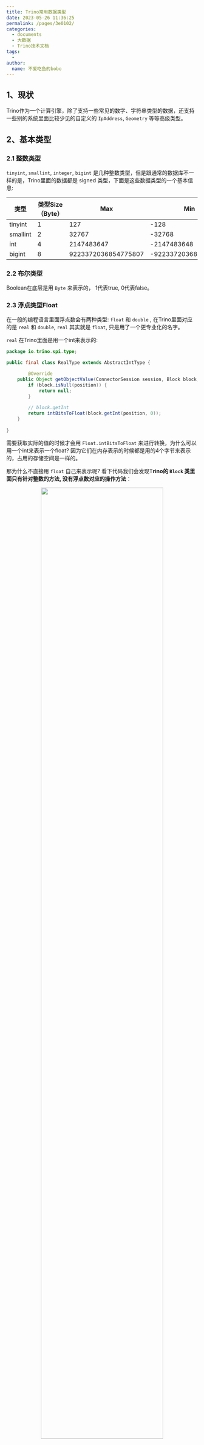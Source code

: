```yaml
---
title: Trino常用数据类型
date: 2023-05-26 11:36:25
permalink: /pages/3e0102/
categories:
  - documents
  - 大数据
  - Trino技术文档
tags:
  - 
author: 
  name: 不爱吃鱼的bobo
---
```


## 1、现状

Trino作为一个计算引擎，除了支持一些常见的数字、字符串类型的数据，还支持一些别的系统里面比较少见的自定义的 `IpAddress`, `Geometry` 等等高级类型。

## 2、基本类型

### 2.1 整数类型

`tinyint`, `smallint`, `integer`, `bigint` 是几种整数类型，但是跟通常的数据库不一样的是，Trino里面的数据都是 signed 类型，下面是这些数据类型的一个基本信息:

| 类型     | 类型Size（Byte） | Max                 | Min                  |
| -------- | ---------------- | ------------------- | -------------------- |
| tinyint  | 1                | 127                 | -128                 |
| smallint | 2                | 32767               | -32768               |
| int      | 4                | 2147483647          | -2147483648          |
| bigint   | 8                | 9223372036854775807 | -9223372036854775808 |

### 2.2 布尔类型

Boolean在底层是用 `Byte` 来表示的， 1代表true, 0代表false。

### 2.3 浮点类型Float

在一般的编程语言里面浮点数会有两种类型: `float` 和 `double` , 在Trino里面对应的是 `real` 和 `double`, `real` 其实就是 `float`, 只是用了一个更专业化的名字。

`real` 在Trino里面是用一个int来表示的:

```java
package io.trino.spi.type;

public final class RealType extends AbstractIntType {

		@Override
    public Object getObjectValue(ConnectorSession session, Block block, int position) {
        if (block.isNull(position)) {
            return null;
        }
				
       	// block.getInt
        return intBitsToFloat(block.getInt(position, 0));
    }
    
}
```

需要获取实际的值的时候才会用 `Float.intBitsToFloat` 来进行转换，为什么可以用一个int来表示一个float? 因为它们在内存表示的时候都是用的4个字节来表示的，占用的存储空间是一样的。

那为什么不直接用 `float` 自己来表示呢? 看下代码我们会发现T**rino的 `Block` 类里面只有针对整数的方法, 没有浮点数对应的操作方法**：

<center><img src="/donot-eat-fish/img/bigdata/trino/trino_type02.png" width="80%" /></center>

我们知道浮点数跟定点数不一样的是，**它们无法精确无损的表达所有的数**。我们还在使用浮点数的原因在于，相对于定点数来说浮点数以相同的存储空间可以表示更大范围的数字，比如同样使用4个字节来表示，int类型能表示的最大的数字是 `(2 ^ 31 - 1)` ，而Float能表示的最大的数字则是：`(2 − 2 ^ −23) × (2 ^ 127)` 这可大的太多了，在一些非金融领域使用float，double完全没问题，但是一旦涉及到金融领域，必须要用定点数了。

### 2.4 定点数Decimal

Decimal跟普通浮点数不一样的是，它在声明的时候有两个关键参数: `precision` 和 `scale`: `decimal(20，4)`。

Decimal在Trino中LongDecimalType是用 `BigInteger` + (precision, scale) 信息来一起表示的:

```java
// LongDecimalType
@Override
public Object getObjectValue(ConnectorSession session, Block block, int position) {
  if (block.isNull(position)) {
    return null;
  }
  Int128 value = (Int128) getObject(block, position);
  BigInteger unscaledValue = value.toBigInteger();
  return new SqlDecimal(unscaledValue, getPrecision(), getScale());
}

//SqlDecimal
public final class SqlDecimal {
  private final BigInteger unscaledValue;
  private final int precision;
  private final int scale;

  public SqlDecimal(BigInteger unscaledValue, int precision, int scale)
  {
    this.unscaledValue = unscaledValue;
    this.precision = precision;
    this.scale = scale;
  }
}

```

Decimal在Trino里面又分为**两种类型`ShortDecimalType` 和 `LongDecimalType`**, Short的版本最大的Precision是 `18`, 而Long的版本最大的Precision是 `38` 。分两种类型的主要目的是为了性能，Short版本的性能更好，而且我们通常也确实使用Short版本的就够了。

#### 2.5 Java中的Decimal

定点数由于完全准确的存储了数值，没有什么十进制与二进制之间的转换，因此可以完全精准的存储数据。

BigDecimal 为了优化性能和内存占用分了两种情况对数据进行存储:

- 不管是哪种情况，都通过 `precision` 和 `scale` 两个字段来保存精度信息
- 如果数据不大(比Long.MAX_VALUE)小，那么它会直接把数字保存在intCompact里面 (intCompact其实是一个long类型的字段)。
- 如果数据确实很大，超过了Long类型的范围, 它会使用BigInteger类型的 `intVal` 来保 存scale过后的值。
  - 而BigInteger里面则是通过一个int字段的 `signum` 和 一个int数组: `mag` 来表达。

因此**Decimal类型其实是通过空间的消耗来换取的精度的准确**。

#### 2.6 字符串类型

Trino里面支持4种字符串类型: `varchar`, `char`, `varbinary`, `json` 。

`varchar` 是一种可变长的字符串类型, 你可以指定一个可选的最大长度, 比如 `varchar` 表示这个字段的长度没有上限(unbounded), 而 `varchar(10)` 则表示这个字符串最大可以容纳10个字符，但是也可以只容纳5个字符，因此一个类型 `varchar(5)` 的值跟一个`varchar(10)` 的值是可能相等的。

`char` 是一种定长的字符串类型，跟 `char` 类似长度也是可选的, 你如果不写长度，那么默认长度就是1: `char == char(1)` 。而如果你指定了长度，而最终你数据的长度又没有那么长，那么会在尾部自动填充空格, 比如我们定义了 `char(10)` 类型的字段，我们填充一个 `hello` 进去，那么最终存储的值其实是 `hello_____` (因为显示问题，这里用下划线代替空格)，因此两个不同长度类型的 `char` 的值是绝对不可能相等的。

`varbianry` 表示的一种可变长的二进制字符串(binary string), 所谓的 bianry string也是一种string, 跟普通的string的区别在于普通的string是character string, 也就是说字符串里面的元素不一样: 一个是 `byte`, 一个是 `char`。 Trino里面的`varbinary`目前不接受最大长度的参数，也就是说所有的 `varbinary` 都是unbounded。

`json` 类型保存的JSON类型的数据，可能是简单类型: `string`, `boolean`, 数字, 也可能是复杂类型比如: JSONObject, JSONArray等等。

#### 2.7 时间类型

时间类型主要有7种: `date`, `time`, `time with time zone`, `timestamp`, `timestamp with time zone`, `interval year to month`, `interval day to second`。

`date` 表示的是日期(不带时分秒部分)，Trino 里面是用从 `1970-01-01` 到现在的天数来表示的, 从它的实现 `SqlDate` 就可以看出来了:

```java
public final class SqlDate
{
    private final int days;

    // TODO accept long
    public SqlDate(int days)
    {
        this.days = days;
    }
}
```

`time` 表示的是时间(不带日期部分), Trino内部保存的是从UTC的 `1970-01-01T00:00:00` 到指定时间的毫秒数,由于时间跟时区是有关的，因此计算的时候一定会把当前session的时区传入加入计算的。

`timestamp` 这是 `date` 和 `time` 的结合，既有日期，也有时间，而且也是从UTC的`1970-01-01T00:00:00`开始算的，这个 `timestamp` 字段值的timezone取的是客户端的TimeZone.

`timestamp with time zone` 顾名思义, 这个类型的数据的值里面是自带了时区的, 比如: `TIMESTAMP '2001-08-22 03:04:05.321 America/Los_Angeles'`。

剩下的两种数据类型是 `interval` 类型的，表示时间的间隔。这两种类型貌似是从 Oracle 里面借鉴过来的，其中 `interval day to second`, 表示的是天、时、分、秒级别的时间间隔, Trino内部保存的是时间间隔用毫秒来表示的长度；而 `interval year tomonth` 表示的这是年、月级别的时间间隔，Trino内部保存的月份的数量。

## 3、结构化数据类型

Trino支持三种结构化的数据类型: `ARRAY`, `MAP`, `ROW`。

### 3.1 Array

`ARRAY` 很好理解，就是一个数组，数组里面的元素的类型必须一致.

### 3.2 Map

`MAP` 表示是一个映射类型，跟JSON不一样的是，所有的key的类型必须一致，所有value的类型也必须一致。在字面量里面，Trino是通过让用户指定两个有序ARRAY: 一个key的Array，一个value的Array来表达的.

在内存里面的表示，`MAP` 的内容这是被保存成一个一个的key-value对，每一个kv对是相邻的：

```java
//MapType.java
@Override
public void writeObject(BlockBuilder blockBuilder, Object value) {
  if (!(value instanceof SingleMapBlock)) {
    throw new IllegalArgumentException("Maps must be represented with SingleMapBlock");
  }

  SingleMapBlock singleMapBlock = (SingleMapBlock) value;
  BlockBuilder entryBuilder = blockBuilder.beginBlockEntry();

  for (int i = 0; i < singleMapBlock.getPositionCount(); i += 2) {
    keyType.appendTo(singleMapBlock, i, entryBuilder);
    valueType.appendTo(singleMapBlock, i + 1, entryBuilder);
  }

  blockBuilder.closeEntry();
}
```

### 3.3 Row

`ROW` 表示的是一行记录，这行记录的数据可以是各种不同的类型。

## 4、IpAddress

IpAddress它可以表示IPV4和IPV6的IP地址, 你可以通过下面的语句来试试这种类型:

```sql
CREATE TABLE foo (
       a VARCHAR, 
       b BIGINT,
       c IPADDRESS
)
```

IPADDRESS之间可以进行比较, 支持一些操作包括 `=`, `>`, '<' 等等, 同时 IPADDRESS和 VARCHAR两种类型之间可以进行CAST。比如:

```sql
CAST (ipaddress AS VARCHAR)
```

因为IpAdress内部存储都是以IPV6的形式来存的(IPV4也会被转成IPV6), 而IPV6是128位的，因此从存储空间占用上来看，IpAddress类似于`BINARY(16)`。



## 参考

https://zhuanlan.zhihu.com/p/52713533
